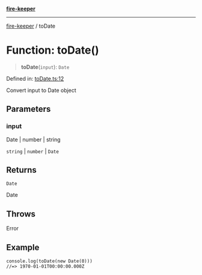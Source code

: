 [**fire-keeper**](../README.md)

***

[fire-keeper](../README.md) / toDate

# Function: toDate()

> **toDate**(`input`): `Date`

Defined in: [toDate.ts:12](https://github.com/phonowell/fire-keeper/blob/master/src/toDate.ts#L12)

Convert input to Date object

## Parameters

### input

Date | number | string

`string` | `number` | `Date`

## Returns

`Date`

Date

## Throws

Error

## Example

```
console.log(toDate(new Date(0)))
//=> 1970-01-01T00:00:00.000Z
```
